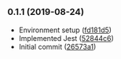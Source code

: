 ## <small>0.1.1 (2019-08-24)</small>

* Environment setup ([fd181d5](https://github.com/opa-oz/react-notion-table/commit/fd181d5))
* Implemented Jest ([52844c6](https://github.com/opa-oz/react-notion-table/commit/52844c6))
* Initial commit ([26573a1](https://github.com/opa-oz/react-notion-table/commit/26573a1))



